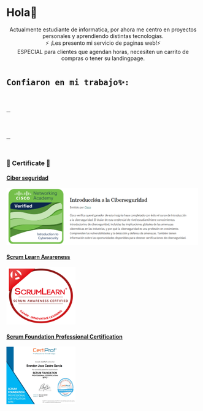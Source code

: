 # Hola👋

<p align="center">
Actualmente estudiante de informatica, por ahora me centro en proyectos personales y aprendiendo distintas tecnologias.<br>
⚡ ¡Les presento mi servicio de paginas web!⚡ <br>
ESPECIAL para clientes que agendan horas, necesiten un carrito de compras o tener su landingpage.
</p>
<a href="https://buscadoriaestudio.com/">
<p align="center">
</p>
</a>

<pre><h2>Confiaron en mi trabajo✨:</h2>
<table style="width:10px">
<tr>
<td>
<a href="https://adriancastillo.buscadoriaestudio.com/">
<img src="https://github.com/BranCG/BranCG/blob/main/dsdasdasdasdsdas.png?raw=true">
</a>
</td>
<td>
<a href="https://alejandroconfecciones.buscadoriaestudio.com/">
<img src="https://github.com/BranCG/BranCG/blob/main/DASDAADS.png?raw=true">
</a>
</td>
<td>
<a href="https://blackboxbarbershop.buscadoriaestudio.com">
<img src="https://github.com/BranCG/BranCG/blob/main/fdfdfsdfdfs.png?raw=true">
</a>
</td>
</table>
</pre>

### 🏅 Certificate 🏅

#### [Ciber seguridad](https://www.credly.com/badges/4aff4e78-b237-4d11-9f68-e66d188589e9)
<a href="https://www.credly.com/badges/4aff4e78-b237-4d11-9f68-e66d188589e9">
<img style="width: 500px" src="https://github.com/BranCG/BranCG/blob/main/cisco.png?raw=true">
</a>

#### [Scrum Learn Awareness](https://badges.innovativelearning.eu/badge/35d436e7-e7cc-43f7-8016-433fd92f798e)
<a href="https://badges.innovativelearning.eu/badge/35d436e7-e7cc-43f7-8016-433fd92f798e">
<img style="width: 180px; height: 150px" src="https://github.com/BranCG/BranCG/blob/main/Screenshot_20240428-232443-988~2.png">
</a>

#### [Scrum Foundation Professional Certification](https://www.credly.com/earner/earned/badge/10c8b812-a3f9-4608-ab50-d4618544afd8)
<a href="https://github.com/BranCG/BranCG/blob/main/badges-scrum-certifpro.png">
<img style="width: 180px; height: 150px" src="https://github.com/BranCG/BranCG/blob/main/badges-scrum-certifpro.png">
</a>


<!--
**BranCG/BranCG** is a ✨ _special_ ✨ repository because its `README.md` (this file) appears on your GitHub profile.

Here are some ideas to get you started:

- 🔭 I’m currently working on ...
- 🌱 I’m currently learning ...
- 👯 I’m looking to collaborate on ...
- 🤔 I’m looking for help with ...
- 💬 Ask me about ...
- 📫 How to reach me: ...
- 😄 Pronouns: ...
- ⚡ Fun fact: ...
-->
